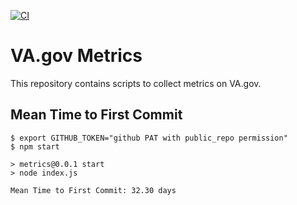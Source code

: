 [![CI](https://github.com/p-ssanders/va-gov-metrics/actions/workflows/ci.yml/badge.svg)](https://github.com/p-ssanders/va-gov-metrics/actions/workflows/ci.yml)

# VA.gov Metrics

This repository contains scripts to collect metrics on VA.gov.

## Mean Time to First Commit

    $ export GITHUB_TOKEN="github PAT with public_repo permission"
    $ npm start

    > metrics@0.0.1 start
    > node index.js

    Mean Time to First Commit: 32.30 days
